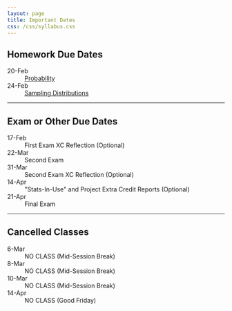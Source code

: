 ```yaml
---
layout: page
title: Important Dates
css: /css/syllabus.css
---
```


## Homework Due Dates
<dl class="dl-horizontal">
<dt>20-Feb</dt><dd><a href="../modules/Probability/HW">Probability</a></dd>
<dt>24-Feb</dt><dd><a href="../modules/Sampling_Distributions/HW">Sampling Distributions</a></dd>

<!---
<dt>18-Jan</dt><dd><a href="../modules/Why_Statistics_is_Important/HW">Why Statistics is Important</a></dd>
<dt>18-Jan</dt><dd><a href="../modules/Foundational_Definitions/HW">Foundational Definitions</a></dd>
<dt>23-Jan</dt><dd><a href="../modules/Data_Production/HW">Data Production</a></dd>
<dt>25-Jan</dt><dd><a href="../modules/Getting_Data_Into_R/HW">Getting Data Into R</a></dd>
<dt>30-Jan</dt><dd><a href="../modules/UnivEDA_Quantitative/HW">Univariate EDA - Quantitative</a></dd>
<dt>1-Feb</dt><dd><a href="../modules/UnivEDA_Categorical/HW">Univariate EDA - Categorical</a></dd>
<dt>6-Feb</dt><dd><a href="../modules/Normal_Distributions/HW">Normal Distributions</a></dd>
<dt>13-Feb</dt><dd><a href="../modules/BivEDA_Quantitative/HW">Bivariate EDA - Quantitative</a></dd>
<dt>15-Feb</dt><dd><a href="../modules/BivEDA_Categorical/HW">Bivariate EDA - Categorical</a></dd>
<dt>17-Feb</dt><dd><a href="../modules/Linear_Regression/HW">Linear Regression</a></dd>


<dt>XX-Jan</dt><dd><a href="../modules/BivEDA_Categorical/HW">Bivariate EDA - Categorical</a></dd>
<dt>XX-Jan</dt><dd><a href="../modules/Linear_Regression/HW">Linear Regression</a></dd>
<dt>XX-Jan</dt><dd><a href="../modules/Probability/HW">Probability Introduction</a></dd>
<dt>XX-Jan</dt><dd><a href="../modules/Sampling_Distributions/HW">Sampling Distributions</a></dd>
<dt>XX-Jan</dt><dd><a href="../modules/1_Sample_Z/HW">1-Sample Z-Test</a></dd>
<dt>XX-Jan</dt><dd><a href="../modules/1_Sample_t/HW">1-Sample t-Test</a></dd>
<dt>XX-Jan</dt><dd><a href="../modules/2_Sample_t/HW">2-Sample t-Test</a></dd>
<dt>XX-Jan</dt><dd><a href="../modules/Chi_Square/HW">Chi-Square Test</a></dd>
<dt>XX-Jan</dt><dd><a href="../modules/Goodness_of_Fit/HW">Goodness-of-Fit Test</a></dd>
--->
</dl>


---- 

## Exam or Other Due Dates
<dl class="dl-horizontal">
<!---
<dt>8-Feb</dt><dd>First Exam</dd> 
-->
<dt>17-Feb</dt><dd>First Exam XC Reflection (Optional)</dd>
<dt>22-Mar</dt><dd>Second Exam</dd>
<dt>31-Mar</dt><dd>Second Exam XC Reflection (Optional)</dd>
<dt>14-Apr</dt><dd>"Stats-In-Use" and Project Extra Credit Reports (Optional)</dd>
<dt>21-Apr</dt><dd>Final Exam</dd>
</dl>


---- 

## Cancelled Classes
<dl class="dl-horizontal">
<dt>6-Mar</dt><dd>NO CLASS (Mid-Session Break)</dd>
<dt>8-Mar</dt><dd>NO CLASS (Mid-Session Break)</dd>
<dt>10-Mar</dt><dd>NO CLASS (Mid-Session Break)</dd>
<dt>14-Apr</dt><dd>NO CLASS (Good Friday)</dd>
<!---
<dt>16-Jan</dt><dd>NO CLASS (Please participate in <a href="https://www.northland.edu/event/martin-luther-king-jr-day-2017/" target="_blank">Martin Luther King, Jr. Day Activities</a>)</dd>
--->
</dl>
